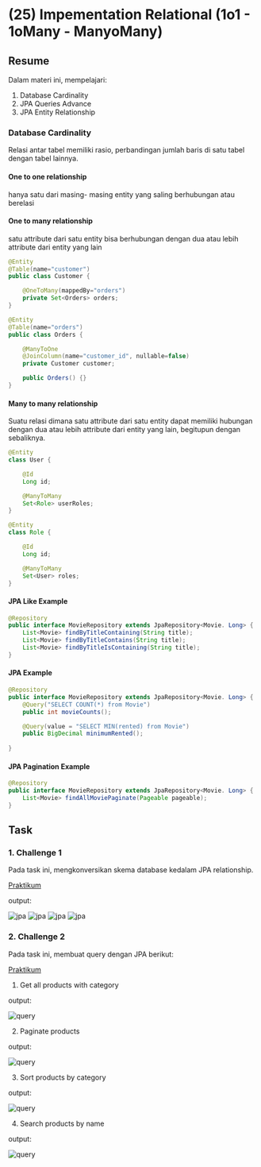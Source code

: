 # (25) Impementation Relational (1o1 - 1oMany - ManyoMany)

## Resume
Dalam materi ini, mempelajari:
1. Database Cardinality
2. JPA Queries Advance
3. JPA Entity Relationship


### Database Cardinality
Relasi antar tabel memiliki rasio, perbandingan jumlah baris di satu tabel dengan tabel lainnya.

#### One to one relationship
hanya satu dari masing- masing entity yang saling berhubungan atau berelasi

#### One to many relationship
satu attribute dari satu entity bisa berhubungan dengan dua atau lebih attribute dari entity yang lain

```java
@Entity
@Table(name="customer")
public class Customer {

    @OneToMany(mappedBy="orders")
    private Set<Orders> orders;
}

@Entity
@Table(name="orders")
public class Orders {

    @ManyToOne
    @JoinColumn(name="customer_id", nullable=false)
    private Customer customer;

    public Orders() {}
}
```

#### Many to many relationship
Suatu relasi dimana satu attribute dari satu entity dapat memiliki hubungan dengan dua atau lebih attribute dari entity yang lain, begitupun dengan sebaliknya.

```java
@Entity
class User {

    @Id
    Long id;

    @ManyToMany
    Set<Role> userRoles;
}

@Entity
class Role {

    @Id
    Long id;

    @ManyToMany
    Set<User> roles;
}
```

#### JPA Like Example
```java
@Repository
public interface MovieRepository extends JpaRepository<Movie. Long> {
    List<Movie> findByTitleContaining(String title);
    List<Movie> findByTitleContains(String title);
    List<Movie> findByTitleIsContaining(String title);
}
```

#### JPA Example
```java
@Repository
public interface MovieRepository extends JpaRepository<Movie. Long> {
    @Query("SELECT COUNT(*) from Movie")
    public int movieCounts();

    @Query(value = "SELECT MIN(rented) from Movie")
    public BigDecimal minimumRented();
    
}
```

#### JPA Pagination Example
```java
@Repository
public interface MovieRepository extends JpaRepository<Movie. Long> {
    List<Movie> findAllMoviePaginate(Pageable pageable);
}
```

## Task
### 1. Challenge 1
Pada task ini, mengkonversikan skema database kedalam JPA relationship.

[Praktikum](./praktikum/alterra)

output:

![jpa](./screenshots/a1.PNG)
![jpa](./screenshots/a2.PNG)
![jpa](./screenshots/a3.PNG)
![jpa](./screenshots/a4.PNG)

### 2. Challenge 2
Pada task ini, membuat query dengan JPA berikut:

[Praktikum](./praktikum/alterra)

1. Get all products with category

output:

![query](./screenshots/1.PNG)

2. Paginate products

output:

![query](./screenshots/2.PNG)

3. Sort products by category

output:

![query](./screenshots/3.PNG)

4. Search products by name

output:

![query](./screenshots/4.PNG)















